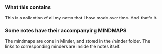 ### What this contains
This is a collection of all my notes that I have made over time. And, that's it.

### Some notes have their accompanying MINDMAPS
The mindmaps are done in Minder, and stored in the /minder folder.
The links to corresponding minders are inside the notes itself. 

